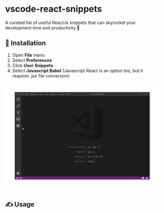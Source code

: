 # vscode-react-snippets

A curated list of useful ReactJs snippets that can skyrocket your development time and productivity 🧠

## 🔌 Installation

1. Open **File** menu
2. Select **Preferences**
3. Click **User Snippets**
4. Select **Javascript Babel** (Javascript React is an option too, but it requires .jsx file conversion)

![](./assets/installation.gif)

## ✍ Usage
